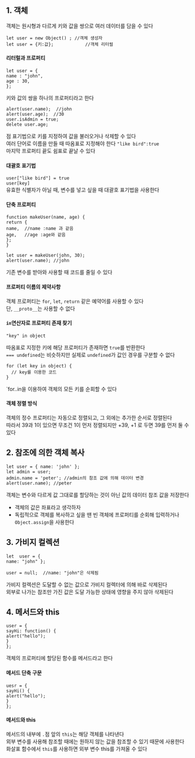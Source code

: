 ## 1. 객체
객체는 원시형과 다르게 키와 값을 쌍으로 여러 데이터를 담을 수 있다
```
let user = new Object() ; //객체 생성자
let user = {키:값};            //객체 리터럴
```
#### 리터럴과 프로퍼티 
```
let user = {
name : "john",
age : 30,
};
```
키와 값의 쌍을 하나의 프로퍼티라고 한다  

```
alert(user.name);  //john
alert(user.age);  //30
user.isAdmin = true;
delete user.age;
```
점 표기법으로 키를 지정하여 값을 불러오거나 삭제할 수 있다  
여러 단어로 이름을 만들 때 따옴표로 지정해야 한다 `"like bird":true`  
마지막 프로퍼티 끝도 쉼표로 끝날 수 있다

#### 대괄호 표기법
`user["like bird"] = true`  
`user[key]`  
유효한 식별자가 아닐 때, 변수를 넣고 싶을 때 대괄호 표기법을 사용한다

#### 단축 프로퍼티
```
function makeUser(name, age) {
return {
name,  //name :name 과 같음
age,   //age :age와 같음
};
}

let user = makeUser(john, 30);
alert(user.name); //john
```
기존 변수를 받아와 사용할 때 코드를 줄일 수 있다

#### 프로퍼티 이름의 제약사항
객체 프로퍼티는 `for`, `let`, `return` 같은 예약어를 사용할 수 있다  
단, `__proto__`는 사용할 수 없다

#### `in`연산자로 프로퍼티 존재 찾기
```
"key" in object
```
따옴표로 지정한 키에 해당 프로퍼티가 존재하면 `true`를 반환한다  
`=== undefined`는 비슷하지만 실제로 `undefined`가 값인 경우를 구분할 수 없다  

```
for (let key in object) {
  // key를 이용한 코드 
}
```
`for..in을 이용하여 객체의 모든 키를 순회할 수 있다

#### 객체 정렬 방식
객체의 정수 프로퍼티는 자동으로 정렬되고, 그 외에는 추가한 순서로 정렬된다  
따라서 39과 1이 있으면 무조건 1이 먼저 정렬되지만 +39, +1 로 두면 39를 먼저 둘 수 있다

## 2. 참조에 의한 객체 복사
```
let user = { name: 'john' };
let admin = user;
admin.name = 'peter'; //admin의 참조 값에 의해 데이터 변경
alert(user.name); //peter
```
객체는 변수와 다르게 값 그대로를 할당하는 것이 아닌 값의 데이터 참조 값을 저장한다  
* 객체의 값은 좌표라고 생각하자
* 독립적으로 객체를 복사하고 싶을 땐 빈 객체에 프로퍼티를 순회해 입력하거나 `Object.assign`을 사용한다

## 3. 가비지 컬렉션
```
let  user = {
name: "john" };

user = null;  //name: "john"은 삭제됨
```
가비지 컬렉션은 도달할 수 없는 값으로 가비지 컬렉터에 의해 바로 삭제된다  
외부로 나가는 참조만 가진 값은 도달 가능한 상태에 영향을 주지 않아 삭제된다

## 4. 메서드와 this
```
user = {
sayHi: function() {
alert("hello");
}
};
```
객체의 프로퍼티에 할당된 함수를 메서드라고 한다

#### 메서드 단축 구문
```
uesr = {
sayHi() {
alert("hello");
}
};
```

#### 메서드와 this 
메서드의 내부에 `.`점 앞의 `this`는 해당 객체를 나타낸다  
외부 변수를 사용해 참조할 때에는 원하지 않는 값을 참조할 수 있기 때문에 사용한다  
화살표 함수에서 `this`를 사용하면 외부 변수 this를 가져올 수 있다
